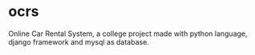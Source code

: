 # ocrs
Online Car Rental System, a college project made with python language, django framework and mysql as database.
